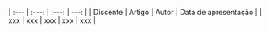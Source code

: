 | :--- | :---: | :---: | ---: |
| Discente | Artigo | Autor | Data de apresentação |
| xxx | xxx | xxx | xxx | xxx |
